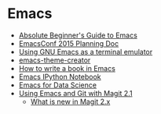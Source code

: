 Emacs
=====
* [Absolute Beginner's Guide to Emacs](http://www.jesshamrick.com/2012/09/10/absolute-beginners-guide-to-emacs/)
* [EmacsConf 2015 Planning Doc](https://emacsconf.github.io/emacsconf2015/)
* [Using GNU Emacs as a terminal emulator](http://paralambda.org/2012/07/02/using-gnu-emacs-as-a-terminal-emulator/)
* [emacs-theme-creator](https://github.com/mswift42/theme-creator)
* [How to write a book in Emacs](https://www.masteringemacs.org/article/how-to-write-a-book-in-emacs)
* [Emacs IPython Notebook](http://tkf.github.io/emacs-ipython-notebook/)
* [Emacs for Data Science](http://www.insightdatascience.com/blog/emacs_for_data_science.html)
* [Using Emacs and Git with Magit 2.1](http://lwn.net/Articles/649535/)
  * [What is new in Magit 2.x](https://www.masteringemacs.org/article/what-new-in-magit-2x)